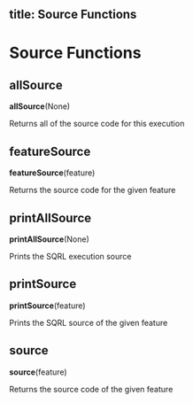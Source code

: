 title: Source Functions
---

# Source Functions

## allSource

**allSource**(None)

Returns all of the source code for this execution

## featureSource

**featureSource**(feature)

Returns the source code for the given feature

## printAllSource

**printAllSource**(None)

Prints the SQRL execution source

## printSource

**printSource**(feature)

Prints the SQRL source of the given feature

## source

**source**(feature)

Returns the source code of the given feature

